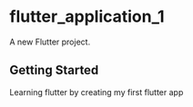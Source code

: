 # flutter_application_1

A new Flutter project.

## Getting Started
Learning flutter by creating my first flutter app

